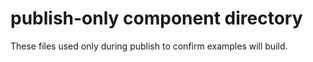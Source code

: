 # publish-only component directory

These files used only during publish to confirm examples will build.
